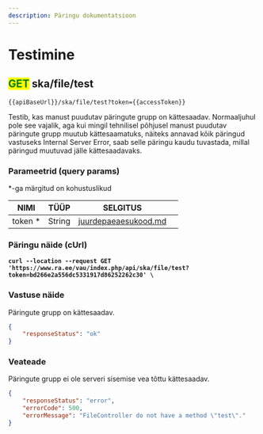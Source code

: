 ```yaml
---
description: Päringu dokumentatsioon
---
```


# Testimine

## <mark style="color:green;">GET</mark> ska/file/test

```
{{apiBaseUrl}}/ska/file/test?token={{accessToken}}
```

Testib, kas manust puudutav päringute grupp on kättesaadav. Normaaljuhul pole see vajalik, aga kui mingil tehnilisel põhjusel manust puudutav päringute grupp muutub kättesaamatuks, näiteks annavad kõik päringud vastuseks Internal Server Error, saab selle päringu kaudu tuvastada, millal päringud muutuvad jälle kättesaadavaks.

### Parameetrid (query params)

\*-ga märgitud on kohustuslikud

<table><thead><tr><th>NIMI</th><th>TÜÜP</th><th>SELGITUS</th><th data-hidden></th></tr></thead><tbody><tr><td>token *</td><td>String</td><td><a data-mention href="../../juurdepaeaesukood.md">juurdepaeaesukood.md</a></td><td></td></tr></tbody></table>

### Päringu näide (cUrl)

<pre class="language-shell" data-overflow="wrap"><code class="lang-shell"><strong>curl --location --request GET 'https://www.ra.ee/vau/index.php/api/ska/file/test?token=bd266e2a556dc5331917d86252262c30' \
</strong></code></pre>

### Vastuse näide

Päringute grupp on kättesaadav.

```json
{
    "responseStatus": "ok"
}
```

### Veateade

Päringute grupp ei ole serveri sisemise vea tõttu kättesaadav.

```json
{
    "responseStatus": "error",
    "errorCode": 500,
    "errorMessage": "FileController do not have a method \"test\"."
}
```
